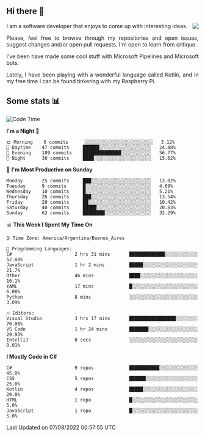 ## Hi there :slightly_smiling_face:

<img src="https://github-readme-stats.vercel.app/api?username=victorgrycuk&show_icons=true&count_private=true&title_color=F7941E&icon_color=F7941E" align="right">

<p align="justify">
I am a software developer that enjoys to come up with interesting ideas.
<p/>

<p align= "justify">
Please, feel free to browse through my repositories and open issues, suggest changes and/or open pull requests. I'm open to learn from critique.
<p/>


<p align= "justify">
I've been have made some cool stuff with Microsoft Pipelines and Microsoft bots.
<p/>

<p align= "justify">
Lately, I have been playing with a wonderful language called Kotlin, and in my free time I can be found tinkering with my Raspberry Pi.
<p/>

## Some stats :bar_chart:
<!--START_SECTION:waka-->
![Code Time](http://img.shields.io/badge/Code%20Time-0%20secs-blue)

**I'm a Night 🦉** 

```text
🌞 Morning    6 commits      ░░░░░░░░░░░░░░░░░░░░░░░░░   3.12% 
🌆 Daytime    47 commits     ██████░░░░░░░░░░░░░░░░░░░   24.48% 
🌃 Evening    109 commits    ██████████████░░░░░░░░░░░   56.77% 
🌙 Night      30 commits     ████░░░░░░░░░░░░░░░░░░░░░   15.62%

```
📅 **I'm Most Productive on Sunday** 

```text
Monday       25 commits     ███░░░░░░░░░░░░░░░░░░░░░░   13.02% 
Tuesday      9 commits      █░░░░░░░░░░░░░░░░░░░░░░░░   4.69% 
Wednesday    10 commits     █░░░░░░░░░░░░░░░░░░░░░░░░   5.21% 
Thursday     26 commits     ███░░░░░░░░░░░░░░░░░░░░░░   13.54% 
Friday       20 commits     ██░░░░░░░░░░░░░░░░░░░░░░░   10.42% 
Saturday     40 commits     █████░░░░░░░░░░░░░░░░░░░░   20.83% 
Sunday       62 commits     ████████░░░░░░░░░░░░░░░░░   32.29%

```


📊 **This Week I Spent My Time On** 

```text
⌚︎ Time Zone: America/Argentina/Buenos_Aires

💬 Programming Languages: 
C#                       2 hrs 31 mins       █████████████░░░░░░░░░░░░   52.88% 
JavaScript               1 hr 2 mins         █████░░░░░░░░░░░░░░░░░░░░   21.7% 
Other                    46 mins             ████░░░░░░░░░░░░░░░░░░░░░   16.1% 
YAML                     17 mins             █░░░░░░░░░░░░░░░░░░░░░░░░   6.08% 
Python                   8 mins              ░░░░░░░░░░░░░░░░░░░░░░░░░   3.09%

🔥 Editors: 
Visual Studio            3 hrs 17 mins       █████████████████░░░░░░░░   70.06% 
VS Code                  1 hr 24 mins        ███████░░░░░░░░░░░░░░░░░░   29.93% 
IntelliJ                 0 secs              ░░░░░░░░░░░░░░░░░░░░░░░░░   0.01%

```

**I Mostly Code in C#** 

```text
C#                       9 repos             ███████████░░░░░░░░░░░░░░   45.0% 
CSS                      5 repos             ██████░░░░░░░░░░░░░░░░░░░   25.0% 
Kotlin                   4 repos             █████░░░░░░░░░░░░░░░░░░░░   20.0% 
HTML                     1 repo              █░░░░░░░░░░░░░░░░░░░░░░░░   5.0% 
JavaScript               1 repo              █░░░░░░░░░░░░░░░░░░░░░░░░   5.0%

```



 Last Updated on 07/08/2022 00:57:55 UTC
<!--END_SECTION:waka-->
